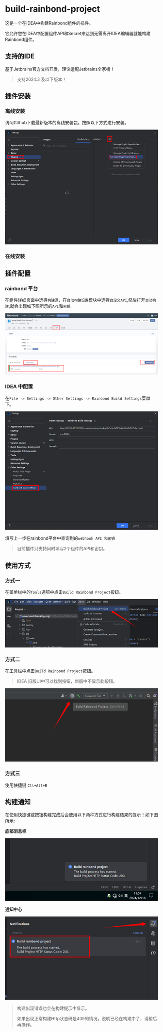 # build-rainbond-project

这是一个在IDEA中构建Rainbond组件的插件。

它允许您在IDEA中配置组件API和Secret来达到无需离开IDEA编辑器就能构建Rainbond组件。

## 支持的IDE

基于Jetbrains官方文档开发，理论适配Jetbrains全家桶！

>支持2024.3 及以下版本！

## 插件安装

### 离线安装

访问Github下载最新版本的离线安装包。按照以下方式进行安装。

![image-20241219170332861](./doc/image-20241219170332861.png)

### 在线安装






## 插件配置

### rainbond 平台

在组件详细页面中选择`构建源`，在`自动构建设置`模块中选择`自定义API`,然后打开`自动构建`,就会出现如下图所示的`API`和`密钥`.

![image-20241219161433314](./doc/image-20241219161433314.png)

### IDEA 中配置

在`File -> Settings -> Other Settings -> Rainbond Build Settings`菜单下。

![image-20241219162603829](./doc/image-20241219162603829.png)

填写上一步在rainbond平台中查询到的`webhook API 和密钥`

>目前插件只支持同时填写2个组件的API和密钥。

## 使用方式

### 方式一

在菜单栏中的`Tools`选项中点击`Build Rainbond Project`按钮。

![image-20241218115608112](./doc/image-20241218115608112.png)

### 方式二

在工具栏中点击`Build Rainbond Project`按钮。

>IDEA 旧版UI中可以找到按钮，新版中不显示此按钮。

![image-20241218115528563](./doc/image-20241218115528563.png)

### 方式三

使用快捷键 `Ctl+Alt+B`



## 构建通知

在使用快捷键或按钮构建完成后会使用以下两种方式进行构建结果的提示！如下图所示:

**底部消息栏**

![image-20241218115741730](./doc/image-20241218115741730.png)

**通知中心**

![image-20241218115721090](./doc/image-20241218115721090.png)



>构建出现错误也会在构建提示中显示。
>
>如果出现正常构建Http状态码是409的情况，说明已经在构建中了，请稍后再操作。

